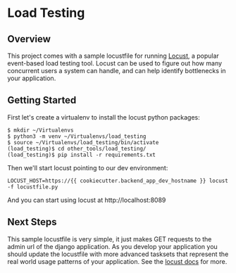 # Load Testing

## Overview

This project comes with a sample locustfile for running [Locust](https://locust.io/), a
popular event-based load testing tool. Locust can be used to figure out how many 
concurrent users a system can handle, and can help identify bottlenecks in your
application.

## Getting Started

First let's create a virtualenv to install the locust python packages:

```
$ mkdir ~/Virtualenvs
$ python3 -m venv ~/Virtualenvs/load_testing
$ source ~/Virtualenvs/load_testing/bin/activate
(load_testing)$ cd other_tools/load_testing/
(load_testing)$ pip install -r requirements.txt
```

Then we'll start locust pointing to our dev environment:

```
LOCUST_HOST=https://{{ cookiecutter.backend_app_dev_hostname }} locust -f locustfile.py
```

And you can start using locust at http://localhost:8089

## Next Steps

This sample locustfile is very simple, it just makes GET requests to the admin url of the
django application. As you develop your application you should update the locustfile
with more advanced tasksets that represent the real world usage patterns of your
application. See the [locust docs](https://docs.locust.io/en/stable/) for more.